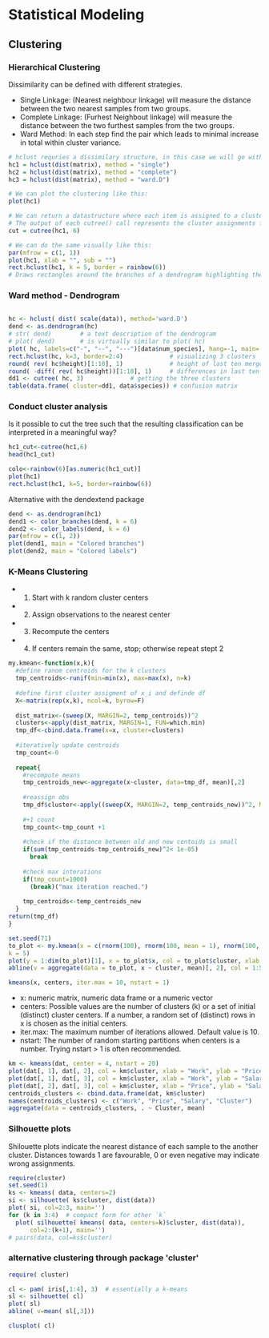 # Statistical Modeling

## Clustering





### Hierarchical Clustering
Dissimilarity can be defined with different strategies.

- Single Linkage: (Nearest neighbour linkage) will measure the distance between the two nearest samples from two groups.
- Complete Linkage: (Furhest Neighbout linkage) will measure the distance between the two furthest samples from the two groups.
- Ward Method: In each step find the pair which leads to minimal increase in total within cluster variance.

```R
# hclust requries a dissimilary structure, in this case we will go with dist which computes the eulerian distance between all the rows of the input matrix
hc1 = hclust(dist(matrix), method = "single")
hc2 = hclust(dist(matrix), method = "complete")
hc3 = hclust(dist(matrix), method = "ward.D")

# We can plot the clustering like this:
plot(hc1)

# We can return a datastructure where each item is assigned to a cluster, provided number of clusters
# The output of each cutree() call represents the cluster assignments for each observation in the original dataset.
cut = cutree(hc1, 6)

# We can do the same visually like this:
par(mfrow = c(1, 1))
plot(hc1, xlab = "", sub = "")
rect.hclust(hc1, k = 5, border = rainbow(6))
# Draws rectangles around the branches of a dendrogram highlighting the corresponding clusters. First the dendrogram is cut at a certain level, then a rectangle is drawn around selected branches.
```

### Ward method - Dendrogram
```R

hc <- hclust( dist( scale(data)), method='ward.D')
dend <- as.dendrogram(hc)
# str( dend)        # a text description of the dendrogram
# plot( dend)       # is virtually similar to plot( hc)
plot( hc, labels=c("-", "--", "---")[data$num_species], hang=-1, main='')
rect.hclust(hc, k=3, border=2:4)             # visualizing 3 clusters
round( rev( hc$height)[1:10], 1)             # height of last ten merges
round( -diff( rev( hc$height))[1:10], 1)     # differences in last ten merges
dd1 <- cutree( hc, 3)             # getting the three clusters
table(data.frame( cluster=dd1, data$species)) # confusion matrix
```


### Conduct cluster analysis

Is it possible to cut the tree such that the resulting classification can be interpreted in
a meaningful way?

```R
hc1_cut<-cutree(hc1,6)
head(hc1_cut)

colo<-rainbow(6)[as.numeric(hc1_cut)]
plot(hc1)
rect.hclust(hc1, k=5, border=rainbow(6))

```


Alternative with the dendextend package

```R
dend <- as.dendrogram(hc1)
dend1 <- color_branches(dend, k = 6)
dend2 <- color_labels(dend, k = 6)
par(mfrow = c(1, 2))
plot(dend1, main = "Colored branches")
plot(dend2, main = "Colored labels")
```


### K-Means Clustering

- 1) Start with k random cluster centers
- 2) Assign observations to the nearest center
- 3) Recompute the centers
- 4) If centers remain the same, stop; otherwise repeat stept 2


```R
my.kmean<-function(x,k){
  #define ranom centroids for the k clusters
  tmp_centroids<-runif(min=min(x), max=max(x), n=k)
  
  #define first cluster assigment of x_i and definde df
  X<-matrix(rep(x,k), ncol=k, byrow=F)
  
  dist_matrix<-(sweep(X, MARGIN=2, temp_centroids))^2
  clusters<-apply(dist_matrix, MARGIN=1, FUN=which.min)
  tmp_df<-cbind.data.frame(x=x, cluster=clusters)
  
  #iteratively update centroids
  tmp_count<-0
  
  repeat{
    #recompute means
    tmp_centroids_new<-aggregate(x~cluster, data=tmp_df, mean)[,2]
    
    #reassign obs
    tmp_df$cluster<-apply((sweep(X, MARGIN=2, temp_centroids_new))^2, MARGIN=1, FUN=which.min)
    
    #+1 count
    tmp_count<-tmp_count +1
    
    #check if the distance between old and new centoids is small
    if(sum(tmp_centroids-tmp_centroids_new)^2< 1e-05)
      break
      
    #check max interations
    if(tmp_count=1000)
      (break)("max iteration reached.")
      
    tmp_centroids<-temp_centroids_new
  }
return(tmp_df)
}


```


```R
set.seed(71)
to_plot <- my.kmean(x = c(rnorm(100), rnorm(100, mean = 1), rnorm(100, mean = 2)),
k = 5)
plot(y = 1:dim(to_plot)[1], x = to_plot$x, col = to_plot$cluster, xlab = "x", ylab = " ")
abline(v = aggregate(data = to_plot, x ~ cluster, mean)[, 2], col = 1:5, lty = 2)
```


```R
kmeans(x, centers, iter.max = 10, nstart = 1)

```

- x: numeric matrix, numeric data frame or a numeric vector
- centers: Possible values are the number of clusters (k) or a set of initial (distinct) cluster centers. If a number, a random set of (distinct) rows     in   x is chosen as the initial centers.
- iter.max: The maximum number of iterations allowed. Default value is 10.
- nstart: The number of random starting partitions when centers is a number. Trying nstart > 1 is often recommended.







```R
km <- kmeans(dat, center = 4, nstart = 20)
plot(dat[, 1], dat[, 2], col = km$cluster, xlab = "Work", ylab = "Price")
plot(dat[, 1], dat[, 3], col = km$cluster, xlab = "Work", ylab = "Salary")
plot(dat[, 2], dat[, 3], col = km$cluster, xlab = "Price", ylab = "Salary")
centroids_clusters <- cbind.data.frame(dat, km$cluster)
names(centroids_clusters) <- c("Work", "Price", "Salary", "Cluster")
aggregate(data = centroids_clusters, . ~ Cluster, mean)
````




### Silhouette plots

Shilouette plots indicate the nearest distance of each sample to the another cluster. Distances towards 1 are favourable, 0 or even negative may indicate wrong assignments.


```R
require(cluster)
set.seed(1)
ks <- kmeans( data, centers=2)
si <- silhouette( ks$cluster, dist(data))
plot( si, col=2:3, main='')
for (k in 3:4)  # compact form for other `k`
  plot( silhouette( kmeans( data, centers=k)$cluster, dist(data)), 
      col=2:(k+1), main='')
# pairs(data, col=ks$cluster)
```

### alternative clustering through package 'cluster'
```R
require( cluster)

cl <- pam( iris[,1:4], 3)  # essentially a k-means
sl <- silhouette( cl)
plot( sl)  
abline( v=mean( sl[,3]))

clusplot( cl)
```


